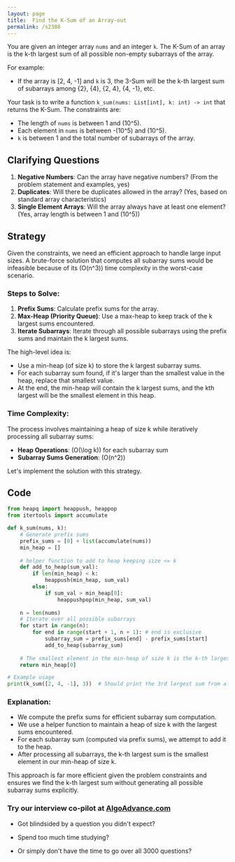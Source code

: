 ```yaml
---
layout: page
title:  Find the K-Sum of an Array-out
permalink: /s2386
---
```


You are given an integer array `nums` and an integer `k`. The K-Sum of an array is the k-th largest sum of all possible non-empty subarrays of the array. 

For example:
- If the array is [2, 4, -1] and `k` is 3, the 3-Sum will be the k-th largest sum of subarrays among {2}, {4}, {2, 4}, {4, -1}, etc.

Your task is to write a function `k_sum(nums: List[int], k: int) -> int` that returns the K-Sum. The constraints are:
- The length of `nums` is between 1 and \(10^5\).
- Each element in `nums` is between -\(10^5\) and \(10^5\).
- `k` is between 1 and the total number of subarrays of the array.

## Clarifying Questions
1. **Negative Numbers**: Can the array have negative numbers? (From the problem statement and examples, yes)
2. **Duplicates**: Will there be duplicates allowed in the array? (Yes, based on standard array characteristics)
3. **Single Element Arrays**: Will the array always have at least one element? (Yes, array length is between 1 and \(10^5\))

## Strategy

Given the constraints, we need an efficient approach to handle large input sizes. A brute-force solution that computes all subarray sums would be infeasible because of its \(O(n^3\)) time complexity in the worst-case scenario. 

### Steps to Solve:
1. **Prefix Sums**: Calculate prefix sums for the array.
2. **Max-Heap (Priority Queue)**: Use a max-heap to keep track of the k largest sums encountered.
3. **Iterate Subarrays**: Iterate through all possible subarrays using the prefix sums and maintain the k largest sums.

The high-level idea is:
- Use a min-heap (of size k) to store the k largest subarray sums.
- For each subarray sum found, if it's larger than the smallest value in the heap, replace that smallest value.
- At the end, the min-heap will contain the k largest sums, and the kth largest will be the smallest element in this heap.

### Time Complexity:
The process involves maintaining a heap of size k while iteratively processing all subarray sums:
- **Heap Operations**: \(O(\log k)\) for each subarray sum
- **Subarray Sums Generation**: \(O(n^2)\)

Let's implement the solution with this strategy.

## Code

```python
from heapq import heappush, heappop
from itertools import accumulate

def k_sum(nums, k):
    # Generate prefix sums
    prefix_sums = [0] + list(accumulate(nums))
    min_heap = []
    
    # helper function to add to heap keeping size <= k
    def add_to_heap(sum_val):
        if len(min_heap) < k:
            heappush(min_heap, sum_val)
        else:
            if sum_val > min_heap[0]:
                heappushpop(min_heap, sum_val)
    
    n = len(nums)
    # Iterate over all possible subarrays
    for start in range(n):
        for end in range(start + 1, n + 1): # end is exclusive
            subarray_sum = prefix_sums[end] - prefix_sums[start]
            add_to_heap(subarray_sum)
        
    # The smallest element in the min-heap of size k is the k-th largest sum
    return min_heap[0]

# Example usage
print(k_sum([2, 4, -1], 3))  # Should print the 3rd largest sum from all subarray sums
```

### Explanation:
- We compute the prefix sums for efficient subarray sum computation.
- We use a helper function to maintain a heap of size k with the largest sums encountered.
- For each subarray sum (computed via prefix sums), we attempt to add it to the heap.
- After processing all subarrays, the k-th largest sum is the smallest element in our min-heap of size k.

This approach is far more efficient given the problem constraints and ensures we find the k-th largest sum without generating all possible subarray sums explicitly.


### Try our interview co-pilot at [AlgoAdvance.com](https://algoAdvance.com)

- Got blindsided by a question you didn't expect?

- Spend too much time studying?

- Or simply don't have the time to go over all 3000 questions?

